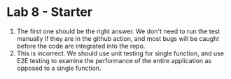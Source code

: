 # Lab 8 - Starter
1. The first one should be the right answer. We don't need to run the test manually if they are in the github action, and most bugs will be caught before the code are integrated into the repo. 
2. This is incorrect. We should use unit testing for single function, and use E2E testing to examine the performance of the entire application as opposed to a single function. 